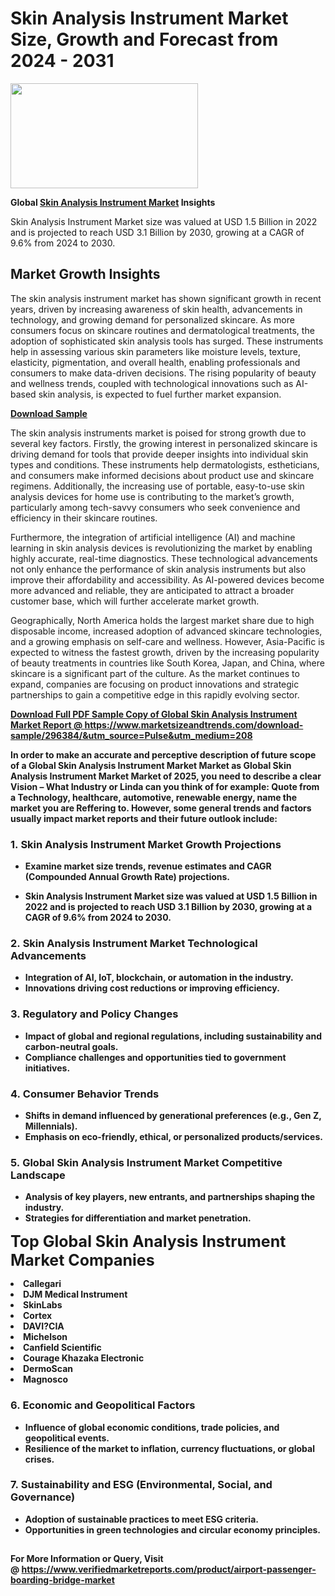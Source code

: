 <H1>Skin Analysis Instrument Market Size, Growth and Forecast from 2024 - 2031</H1><img class="aligncenter size-medium wp-image-584254" src="https://thirdeyenews.in/wp-content/uploads/2024/09/Global-Market-Research-300x168.jpeg" alt="" width="300" height="168" /><p><strong>Global&nbsp;<a href="https://www.marketsizeandtrends.com/download-sample/296384/&amp;utm_source=Pulse&amp;utm_medium=208">Skin Analysis Instrument Market</a> Insights</strong></p><p>Skin Analysis Instrument Market size was valued at USD 1.5 Billion in 2022 and is projected to reach USD 3.1 Billion by 2030, growing at a CAGR of 9.6% from 2024 to 2030.</p><p><h2>Market Growth Insights</h2> <p>The skin analysis instrument market has shown significant growth in recent years, driven by increasing awareness of skin health, advancements in technology, and growing demand for personalized skincare. As more consumers focus on skincare routines and dermatological treatments, the adoption of sophisticated skin analysis tools has surged. These instruments help in assessing various skin parameters like moisture levels, texture, elasticity, pigmentation, and overall health, enabling professionals and consumers to make data-driven decisions. The rising popularity of beauty and wellness trends, coupled with technological innovations such as AI-based skin analysis, is expected to fuel further market expansion.</p> <p><strong><a href="#">Download Sample</a></strong></p> <p>The skin analysis instruments market is poised for strong growth due to several key factors. Firstly, the growing interest in personalized skincare is driving demand for tools that provide deeper insights into individual skin types and conditions. These instruments help dermatologists, estheticians, and consumers make informed decisions about product use and skincare regimens. Additionally, the increasing use of portable, easy-to-use skin analysis devices for home use is contributing to the market’s growth, particularly among tech-savvy consumers who seek convenience and efficiency in their skincare routines.</p> <p>Furthermore, the integration of artificial intelligence (AI) and machine learning in skin analysis devices is revolutionizing the market by enabling highly accurate, real-time diagnostics. These technological advancements not only enhance the performance of skin analysis instruments but also improve their affordability and accessibility. As AI-powered devices become more advanced and reliable, they are anticipated to attract a broader customer base, which will further accelerate market growth.</p> <p>Geographically, North America holds the largest market share due to high disposable income, increased adoption of advanced skincare technologies, and a growing emphasis on self-care and wellness. However, Asia-Pacific is expected to witness the fastest growth, driven by the increasing popularity of beauty treatments in countries like South Korea, Japan, and China, where skincare is a significant part of the culture. As the market continues to expand, companies are focusing on product innovations and strategic partnerships to gain a competitive edge in this rapidly evolving sector.</p> <p><strong><a href="#"></p><p><span class=""><strong>Download Full PDF Sample Copy of Global Skin Analysis Instrument Market Report</strong> @ <a href="https://www.marketsizeandtrends.com/download-sample/296384/&amp;utm_source=Pulse&amp;utm_medium=208" target="_blank">https://www.marketsizeandtrends.com/download-sample/296384/&amp;utm_source=Pulse&amp;utm_medium=208</a></span></p><p>In order to make an accurate and perceptive description of future scope of a Global&nbsp;Skin Analysis Instrument Market Market as Global&nbsp;Skin Analysis Instrument Market Market of 2025, you need to describe a clear Vision &ndash; What Industry or Linda can you think of for example: Quote from a Technology, healthcare, automotive, renewable energy, name the market you are Reffering to. However, some general trends and factors usually impact market reports and their future outlook include:</p><h3>1.&nbsp;<strong>Skin Analysis Instrument Market Growth Projections</strong></h3><ul><li>Examine market size trends, revenue estimates and CAGR (Compounded Annual Growth Rate) projections.</li><li><p>Skin Analysis Instrument Market size was valued at USD 1.5 Billion in 2022 and is projected to reach USD 3.1 Billion by 2030, growing at a CAGR of 9.6% from 2024 to 2030.</p></li></ul><h3>2.&nbsp;<strong>Skin Analysis Instrument Market Technological Advancements</strong></h3><ul><li>Integration of AI, IoT, blockchain, or automation in the industry.</li><li>Innovations driving cost reductions or improving efficiency.</li></ul><h3>3.&nbsp;<strong>Regulatory and Policy Changes</strong></h3><ul><li>Impact of global and regional regulations, including sustainability and carbon-neutral goals.</li><li>Compliance challenges and opportunities tied to government initiatives.</li></ul><h3>4.&nbsp;<strong>Consumer Behavior Trends</strong></h3><ul><li>Shifts in demand influenced by generational preferences (e.g., Gen Z, Millennials).</li><li>Emphasis on eco-friendly, ethical, or personalized products/services.</li></ul><h3>5.&nbsp;<strong>Global Skin Analysis Instrument Market Competitive Landscape</strong></h3><ul><li>Analysis of key players, new entrants, and partnerships shaping the industry.</li><li>Strategies for differentiation and market penetration.</li></ul><p data-pm-slice="1 1 []"><span style="color: inherit; font-family: inherit; font-size: 25px;">Top Global Skin Analysis Instrument Market Companies</span></p><div class="" data-test-id=""><p><li>Callegari</li><li> DJM Medical Instrument</li><li> SkinLabs</li><li> Cortex</li><li> DAVI?CIA</li><li> Michelson</li><li> Canfield Scientific</li><li> Courage Khazaka Electronic</li><li> DermoScan</li><li> Magnosco</li></p></div><h3>6.&nbsp;<strong>Economic and Geopolitical Factors</strong></h3><ul><li>Influence of global economic conditions, trade policies, and geopolitical events.</li><li>Resilience of the market to inflation, currency fluctuations, or global crises.</li></ul><h3>7.&nbsp;<strong>Sustainability and ESG (Environmental, Social, and Governance)</strong></h3><ul><li>Adoption of sustainable practices to meet ESG criteria.</li><li>Opportunities in green technologies and circular economy principles.</li></ul><h2><strong style="font-size: 14px;">For More Information or Query, Visit @&nbsp;</strong><a style="background-color: #ffffff; font-size: 14px;" href="https://www.marketsizeandtrends.com/report/skin-analysis-instrument-market/" target="_blank">https://www.verifiedmarketreports.com/product/airport-passenger-boarding-bridge-market</a></h2>
